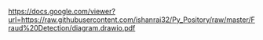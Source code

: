 https://docs.google.com/viewer?url=https://raw.githubusercontent.com/ishanrai32/Py_Pository/raw/master/Fraud%20Detection/diagram.drawio.pdf
